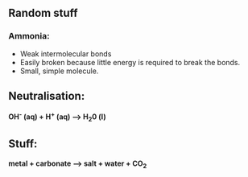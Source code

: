 ## Random stuff

### Ammonia:
* Weak intermolecular bonds
* Easily broken because little energy is required to break the bonds.
* Small, simple molecule.

## Neutralisation:  

**OH<sup>-</sup> (aq) + H<sup>+</sup> (aq) --> H<sub>2</sub>0 (l)**

## Stuff:

**metal + carbonate --> salt + water + CO<sub>2</sub>**
